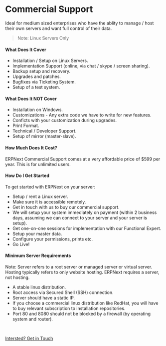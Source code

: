 # Commercial Support

<p class="lead">Ideal for medium sized enterprises who have the ablity to manage / host their own servers and want full control of their data.</p>

> Note: Linux Servers Only

#### What Does It Cover

- Installation / Setup on Linux Servers.
- Implementation Support (online, via chat / skype / screen sharing).
- Backup setup and recovery.
- Upgrades and patches.
- Bugfixes via Ticketing System.
- Setup of a test system.

#### What Does It NOT Cover

- Installation on Windows.
- Customizations - Any extra code we have to write for new features.
- Conficts with your customization during upgrades.
- Print Format.
- Technical / Developer Support.
- Setup of mirror (master-slave).

#### How Much Does It Cost?

ERPNext Commercial Support comes at a very affordable price of $599 per year. This is for unlimited users.

#### How Do I Get Started

To get started with ERPNext on your server:

- Setup / rent a Linux server.
- Make sure it is accessible remotely.
- Get in touch with us to buy our commercial support.
- We will setup your system immediately on payment (within 2 business days, assuming we can connect to your server and your server is setup).
- Get one-on-one sessions for implementation with our Functional Expert.
- Setup your master data.
- Configure your permissions, prints etc.
- Go Live!

#### Minimum Server Requirements

Note: Server refers to a root server or managed server or virtual server. Hosting typically refers to only website hosting. ERPNext requires a server, not hosting.

- A stable linux distribution.
- Root access via Secured Shell (SSH) connection.
- Server should have a static IP.
- If you choose a commercial linux distribution like RedHat, you will have to buy relevant subscription to installation repositories.
- Port 80 and 8080 should not be blocked by a firewall (by operating system and router).

<br>
<p><a class="btn btn-success" href="/contact">Intersted? Get in Touch</a></p>
